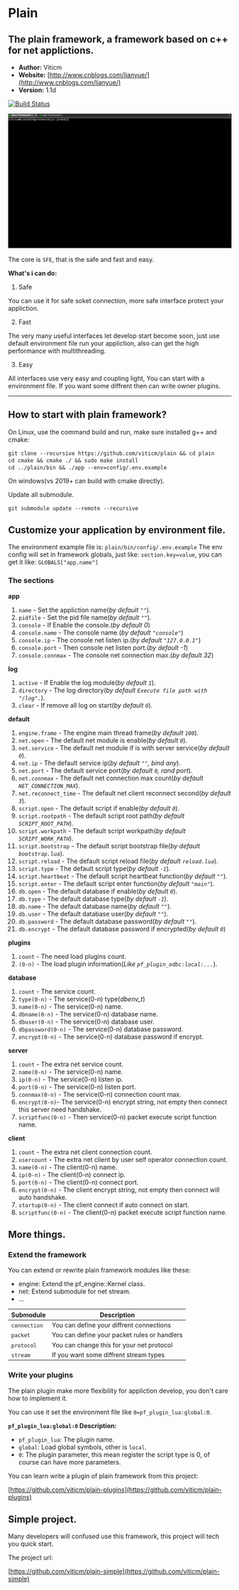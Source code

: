 # Plain #

## The plain framework, a framework based on c++ for net applictions. ##

- **Author:** Viticm
- **Website:** [http://www.cnblogs.com/lianyue/](http://www.cnblogs.com/lianyue/)
- **Version:** 1.1d

[![Build Status](https://travis-ci.org/viticm/plain.svg)](https://travis-ci.org/viticm/plain)

![img](https://github.com/viticm/plain-simple/blob/master/docs/pf-simple.gif)

The core is `SFE`, that is the safe and fast and easy.

**What's i can do:**

1. Safe

You can use it for safe soket connection, more safe interface protect your appliction.

2. Fast

The very many useful interfaces let develop start become soon, just use default
environment file run your appliction, also can get the high performance with multithreading.

3. Easy

All interfaces use very easy and coupling light, You can start with a environment
file. If you want some diffrent then can write owner plugins.


----------

## How to start with plain framework? ##

On Linux, use the command build and run, make sure installed g++ and cmake:

```shell
git clone --recursive https://github.com/viticm/plain && cd plain
cd cmake && cmake ./ && sudo make install
cd ../plain/bin && ./app --env=config/.env.example
```

On windows(vs 2019+ can build with cmake directly).

Update all submodule.

```shell
git submodule update --remote --recursive
```

## Customize your application by environment file. ##

The environment example file is: ``plain/bin/config/.env.example``
The env config will set in framework globals, just like: `section.key=value`, you
can get it like: `GLOBALS["app.name"]`

### The sections ###

**app** 

1. `name` - Set the appliction name(*by default `""`*).
2. `pidfile` - Set the pid file name(*by default `""`*).
3. `console` - If Enable the console.(*by default 0*)
4. `console.name` - The console name.(*by default `"console"`*)
5. `console.ip` - The console net listen ip.(*by default `"127.0.0.1"`*)
6. `console.port` - Then console net listen port.(*by default -1*)
7. `console.connmax` - The console net connection max.(*by default 32*)

**log**

1. `active` - If Enable the log module(*by default `1`*).
2. `directory` - The log directory(*by default `Execute file path with "/log".`*).
3. `clear` - If remove all log on start(*by default `0`*).

**default**

1. `engine.frame` - The engine main thread frame(*by default `100`*).
2. `net.open` - The default net module is enable(*by default `0`*).
3. `net.service` - The default net module if is with server service(*by default `0`*).
4. `net.ip` - The default service ip(*by default `""`, bind any*).
5. `net.port` - The default service port(*by default `0`, rand port*).
6. `net.connmax` - The default net connection max count(*by default `NET_CONNECTION_MAX`*).
7. `net.reconnect_time` - The default net client reconnect second(*by default `3`*).
8. `script.open` - The default script if enable(*by default `0`*).
9. `script.rootpath` - The default script root path(*by default `SCRIPT_ROOT_PATH`*).
10. `script.workpath` - The default script workpath(*by default `SCRIPT_WORK_PATH`*).
11. `script.bootstrap` - The default script bootstrap file(*by default `bootstrap.lua`*).
12. `script.reload` - The default script reload file(*by default `reload.lua`*).
13. `script.type` - The default script type(*by default `-1`*).
14. `script.heartbeat` - The default script heartbeat function(*by default `""`*).
15. `script.enter` - The default script enter function(*by default `"main"`*).
16. `db.open` - The default database if enable(*by default `0`*).
17. `db.type` - The default database type(*by default `-1`*).
18. `db.name` - The default database name(*by default `""`*).
19. `db.user` - The default database user(*by default `""`*).
20. `db.password` - The default database password(*by default `""`*).
21. `db.encrypt` - The default database password if encrypted(*by default `0`*)

**plugins**

1. `count` - The need load plugins count.
2. `(0-n)` - The load plugin information(*Like `pf_plugin_odbc:local:...`*).

**database**

1. `count` - The service count.
2. `type(0-n)` - The service(0-n) type(*dbenv_t*)
3. `name(0-n)` - The service(0-n) name.
4. `dbname(0-n)` - The service(0-n) database name.
5. `dbuser(0-n)` - The service(0-n) database user.
6. `dbpassword(0-n)` - The service(0-n) database password.
7. `encrypt(0-n)` - The service(0-n) database password if encrypt.

**server**

1. `count` - The extra net service count.
2. `name(0-n)` - The service(0-n) name.
3. `ip(0-n)` - The service(0-n) listen ip.
4. `port(0-n)` - The service(0-n) listen port.
5. `connmax(0-n)` - The service(0-n) connection count max.
6. `encrypt(0-n)`- The service(0-n) encrypt string, not empty then connect this server need handshake.
7. `scriptfunc(0-n)` - Then service(0-n) packet execute script function name.

**client**

1. `count` - The extra net client connection count.
2. `usercount` - The extra net client by user self operator connection count.
3. `name(0-n)` - The client(0-n) name.
4. `ip(0-n)` - The client(0-n) connect ip.
5. `port(0-n)` - The client(0-n) connect port.
6. `encrypt(0-n)` - The client encrypt string, not empty then connect will auto handshake.
7. `startup(0-n)` - The client connect if auto connect on start.
8. `scriptfunc(0-n)` - The client(0-n) packet execute script function name.

## More things. ##

### Extend the framework ###

You can extend or rewrite plain framework modules like these:

- engine: Extend the pf_engine::Kernel class.
- net: Extend submodule for net stream.
- ...

| Submodule               | Description                                   |
| ----------------------- | -----------------------------------           |
| `connection`            | You can define your diffrent connections      |
| `packet`                | You can define your packet rules or handlers  |
| `protocol`              | You can change this for your net protocol     |
| `stream`                | If you want some diffrent stream types        |

### Write your plugins ###

The plain plugin make more flexibility for appliction develop, you don't care how 
to implement it.

You can use it set the environment file like `0=pf_plugin_lua:global:0`.

**`pf_plugin_lua:global:0` Description:**

- `pf_plugin_lua`: The plugin name.
- `global`: Load global symbols, other is `local`.
- `0`: The plugin parameter, this mean register the script type is 0, of course can have more parameters.

You can learn write a plugin of plain framework from this project:

[https://github.com/viticm/plain-plugins](https://github.com/viticm/plain-plugins)


## Simple project. ##

Many developers will confused use this framework, this project will tech you quick start.

The project url:

[https://github.com/viticm/plain-simple](https://github.com/viticm/plain-simple)
